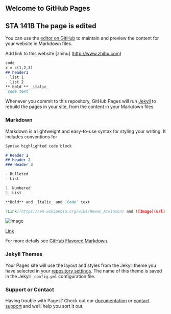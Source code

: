 ## Welcome to GitHub Pages
## STA 141B The page is edited

You can use the [editor on GitHub](https://github.com/wurl2013/test/edit/master/index.md) to maintain and preview the content for your website in Markdown files.

Add link to this website [zhihu] (http://www.zhihu.com) 

```markdown
code 
x = c(1,2,3)
## header1
- list 1
- list 2
** bold ** _italic_
`code text`

```


Whenever you commit to this repository, GitHub Pages will run [Jekyll](https://jekyllrb.com/) to rebuild the pages in your site, from the content in your Markdown files.


### Markdown

Markdown is a lightweight and easy-to-use syntax for styling your writing. It includes conventions for

```markdown
Syntax highlighted code block

# Header 1
## Header 2
### Header 3

- Bulleted
- List

1. Numbered
2. List

**Bold** and _Italic_ and `Code` text

[Link](https://en.wikipedia.org/wiki/Rowan_Atkinson) and ![Image](url)

```

![Image](https://upload.wikimedia.org/wikipedia/commons/thumb/a/a2/Rowan_Atkinson%2C_2011.jpg/440px-Rowan_Atkinson%2C_2011.jpg)

[Link](https://en.wikipedia.org/wiki/Rowan_Atkinson)


For more details see [GitHub Flavored Markdown](https://guides.github.com/features/mastering-markdown/).

### Jekyll Themes

Your Pages site will use the layout and styles from the Jekyll theme you have selected in your [repository settings](https://github.com/wurl2013/test/settings). The name of this theme is saved in the Jekyll `_config.yml` configuration file.

### Support or Contact

Having trouble with Pages? Check out our [documentation](https://help.github.com/categories/github-pages-basics/) or [contact support](https://github.com/contact) and we’ll help you sort it out.
